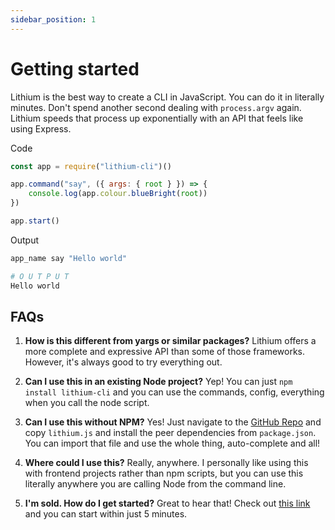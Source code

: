 ```yaml
---
sidebar_position: 1
---
```


# Getting started

Lithium is the best way to create a CLI in JavaScript. You can do it in literally minutes. Don't spend another second dealing with `process.argv` again. Lithium speeds that process up exponentially with an API that feels like using Express.

Code

```js
const app = require("lithium-cli")()

app.command("say", ({ args: { root } }) => {
	console.log(app.colour.blueBright(root))
})

app.start()
```

Output

```bash
app_name say "Hello world"

# O U T P U T
Hello world
```

## FAQs

1. **How is this different from yargs or similar packages?** Lithium offers a more complete and expressive API than some of those frameworks. However, it's always good to try everything out.

2. **Can I use this in an existing Node project?** Yep! You can just `npm install lithium-cli` and you can use the commands, config, everything when you call the node script.

3. **Can I use this without NPM?** Yes! Just navigate to the [GitHub Repo](https://github.com/ranjithrd/lithium) and copy `lithium.js` and install the peer dependencies from `package.json`. You can import that file and use the whole thing, auto-complete and all!

4. **Where could I use this?** Really, anywhere. I personally like using this with frontend projects rather than npm scripts, but you can use this literally anywhere you are calling Node from the command line.

5. **I'm sold. How do I get started?** Great to hear that! Check out [this link](starting) and you can start within just 5 minutes.
